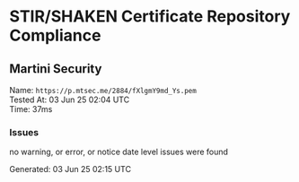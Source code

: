 # STIR/SHAKEN Certificate Repository Compliance

## Martini Security

Name: `https://p.mtsec.me/2884/fXlgmY9md_Ys.pem`\
Tested At: 03 Jun 25 02:04 UTC\
Time: 37ms

### Issues

no warning, or error, or notice date level issues were found

Generated: 03 Jun 25 02:15 UTC